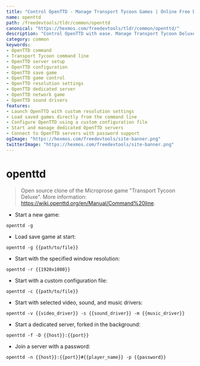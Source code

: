 ```yaml
---
title: "Control OpenTTD - Manage Transport Tycoon Games | Online Free DevTools by Hexmos"
name: openttd
path: /freedevtools/tldr/common/openttd
canonical: "https://hexmos.com/freedevtools/tldr/common/openttd/"
description: "Control OpenTTD with ease. Manage Transport Tycoon Deluxe games, load saves, customize configurations and start dedicated servers. Free online tool, no registration required."
category: common
keywords:
- OpenTTD command
- Transport Tycoon command line
- OpenTTD server setup
- OpenTTD configuration
- OpenTTD save game
- OpenTTD game control
- OpenTTD resolution settings
- OpenTTD dedicated server
- OpenTTD network game
- OpenTTD sound drivers
features:
- Launch OpenTTD with custom resolution settings
- Load saved games directly from the command line
- Configure OpenTTD using a custom configuration file
- Start and manage dedicated OpenTTD servers
- Connect to OpenTTD servers with password support
ogImage: "https://hexmos.com/freedevtools/site-banner.png"
twitterImage: "https://hexmos.com/freedevtools/site-banner.png"
---
```


# openttd

> Open source clone of the Microprose game "Transport Tycoon Deluxe".
> More information: <https://wiki.openttd.org/en/Manual/Command%20line>.

- Start a new game:

`openttd -g`

- Load save game at start:

`openttd -g {{path/to/file}}`

- Start with the specified window resolution:

`openttd -r {{1920x1080}}`

- Start with a custom configuration file:

`openttd -c {{path/to/file}}`

- Start with selected video, sound, and music drivers:

`openttd -v {{video_driver}} -s {{sound_driver}} -m {{music_driver}}`

- Start a dedicated server, forked in the background:

`openttd -f -D {{host}}:{{port}}`

- Join a server with a password:

`openttd -n {{host}}:{{port}}#{{player_name}} -p {{password}}`

